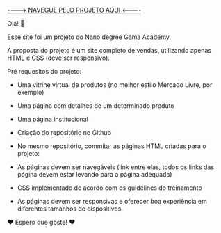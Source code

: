 
<a href="https://agathalima.github.io/Site-e-Comerce-projetoGama/Arquivos_html/index.html"> ----> NAVEGUE PELO PROJETO AQUI <---- </a>

Olá! 👋

Esse site foi um projeto do Nano degree Gama Academy.

A proposta do projeto é um site completo de vendas, utilizando apenas HTML e CSS (deve ser responsivo).


Pré requesitos do projeto:

- Uma vitrine virtual de produtos (no melhor estilo Mercado Livre, por exemplo)

- Uma página com detalhes de um determinado produto

- Uma página institucional

- Criação do repositório no Github 

- No mesmo repositório, commitar as páginas HTML criadas para o projeto:

- As páginas devem ser navegáveis (link entre elas, todos os links das página devem estar levando para a página adequada)

- CSS implementado de acordo com os guidelines do treinamento

- As páginas devem ser responsivas e oferecer boa experiência em diferentes tamanhos de dispositivos.

 ❤️ Espero que goste! ❤️
